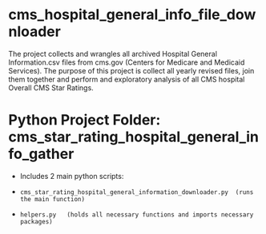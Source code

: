 # cms_hospital_general_info_file_downloader
The project collects and wrangles all archived Hospital General Information.csv files from cms.gov  (Centers for Medicare and Medicaid Services).  The purpose of this project is collect all yearly revised files, join them together and perform and exploratory analysis of all CMS hospital Overall CMS Star Ratings.


# Python Project Folder: cms_star_rating_hospital_general_info_gather

* Includes 2 main python scripts:
*     cms_star_rating_hospital_general_information_downloader.py  (runs the main function)
*     helpers.py   (holds all necessary functions and imports necessary packages)
